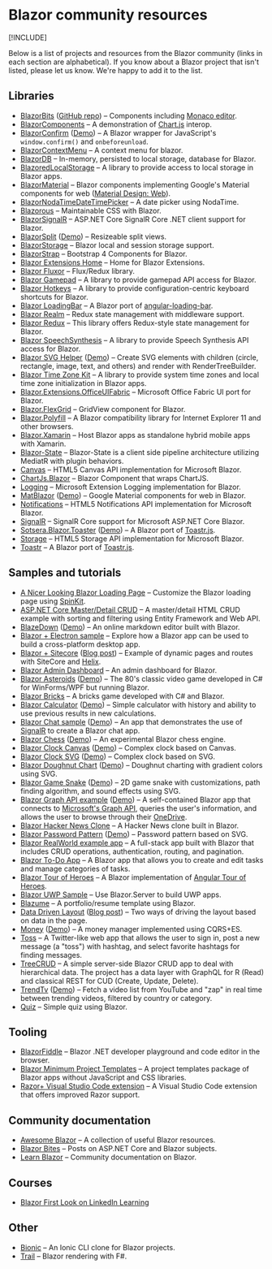 # Blazor community resources

[!INCLUDE[](~/includes/blazor-preview-notice.md)]

Below is a list of projects and resources from the Blazor community (links in each section are alphabetical). If you know about a Blazor project that isn't listed, please let us know. We're happy to add it to the list.

## Libraries

* [BlazorBits](http://blazorbits.net) ([GitHub repo](https://github.com/blazorbits)) &ndash; Components including [Monaco editor](https://github.com/Microsoft/monaco-editor).
* [BlazorComponents](https://github.com/muqeet-khan/BlazorComponents) &ndash; A demonstration of [Chart.js](https://github.com/chartjs/Chart.js) interop.
* [BlazorConfirm](https://github.com/ctrl-alt-d/BlazorConfirm) ([Demo](https://ctrl-alt-d.github.io/BlazorConfirm/)) &ndash; A Blazor wrapper for JavaScript's `window.confirm()` and `onbeforeunload`.
* [BlazorContextMenu](https://github.com/stavroskasidis/BlazorContextMenu) &ndash; A context menu for blazor.
* [BlazorDB](https://github.com/chanan/BlazorDB) &ndash; In-memory, persisted to local storage, database for Blazor.
* [BlazoredLocalStorage](https://github.com/chrissainty/BlazoredLocalStorage) &ndash; A library to provide access to local storage in Blazor apps.
* [BlazorMaterial](https://github.com/BlazorExtensions/BlazorMaterial) &ndash; Blazor components implementing Google's Material components for web ([Material Design: Web](https://material.io/components/web)).
* [BlazorNodaTimeDateTimePicker](https://github.com/nheath99/BlazorNodaTimeDateTimePicker) &ndash; A date picker using NodaTime.
* [Blazorous](https://github.com/chanan/Blazorous) &ndash; Maintainable CSS with Blazor.
* [BlazorSignalR](https://github.com/csnewman/BlazorSignalR) &ndash; ASP.NET Core SignalR Core .NET client support for Blazor.
* [BlazorSplit](https://github.com/BlazorComponents/BlazorSplit) ([Demo](https://blazorcomponents.github.io/BlazorSplit/)) &ndash; Resizeable split views.
* [BlazorStorage](https://github.com/cloudcrate/BlazorStorage) &ndash; Blazor local and session storage support.
* [BlazorStrap](https://github.com/chanan/BlazorStrap) &ndash; Bootstrap 4 Components for Blazor.
* [Blazor Extensions Home](https://github.com/BlazorExtensions/Home) &ndash; Home for Blazor Extensions.
* [Blazor Fluxor](https://mrpmorris.github.io/blazor-fluxor/) &ndash; Flux/Redux library.
* [Blazor Gamepad](https://github.com/jsakamoto/Toolbelt.Blazor.Gamepad) &ndash; A library to provide gamepad API access for Blazor.
* [Blazor Hotkeys](https://github.com/jsakamoto/Toolbelt.Blazor.Hotkeys) &ndash; A library to provide configuration-centric keyboard shortcuts for Blazor.
* [Blazor LoadingBar](https://github.com/jsakamoto/Toolbelt.Blazor.LoadingBar) &ndash; A Blazor port of [angular-loading-bar](https://github.com/chieffancypants/angular-loading-bar).
* [Blazor Realm](https://dworthen.github.io/BlazorRealm/docs/quickstart.html) &ndash; Redux state management with middleware support.
* [Blazor Redux](https://github.com/torhovland/blazor-redux) &ndash; This library offers Redux-style state management for Blazor.
* [Blazor SpeechSynthesis](https://github.com/jsakamoto/Toolbelt.Blazor.SpeechSynthesis) &ndash; A library to provide Speech Synthesis API access for Blazor.
* [Blazor SVG Helper](https://github.com/Lupusa87/BlazorSvgHelper) ([Demo](https://lupusassblazordemos.azurewebsites.net)) &ndash; Create SVG elements with children (circle, rectangle, image, text, and others) and render with RenderTreeBuilder.
* [Blazor Time Zone Kit](https://github.com/jsakamoto/Toolbelt.Blazor.TimeZoneKit) &ndash; A library to provide system time zones and local time zone initialization in Blazor apps.
* [Blazor.Extensions.OfficeUIFabric](https://github.com/BlazorExtensions/Blazor.Extensions.OfficeUIFabric) &ndash; Microsoft Office Fabric UI port for Blazor.
* [Blazor.FlexGrid](https://github.com/Mewriick/Blazor.FlexGrid) &ndash; GridView component for Blazor.
* [Blazor.Polyfill](https://github.com/Daddoon/Blazor.Polyfill) &ndash; A Blazor compatibility library for Internet Explorer 11 and other browsers.
* [Blazor.Xamarin](https://github.com/Daddoon/Blazor.Xamarin) &ndash; Host Blazor apps as standalone hybrid mobile apps with Xamarin.
* [Blazor-State](https://timewarpengineering.github.io/blazor-state/) &ndash; Blazor-State is a client side pipeline architecture utilizing MediatR with plugin behaviors.
* [Canvas](https://github.com/BlazorExtensions/Canvas) &ndash; HTML5 Canvas API implementation for Microsoft Blazor.
* [ChartJs.Blazor](https://github.com/mariusmuntean/ChartJs.Blazor) &ndash; Blazor Component that wraps ChartJS.
* [Logging](https://github.com/BlazorExtensions/Logging) &ndash; Microsoft Extension Logging implementation for Blazor.
* [MatBlazor](https://github.com/BlazorComponents/MatBlazor) ([Demo](https://blazorcomponents.github.io/MatBlazor/)) &ndash; Google Material components for web in Blazor.
* [Notifications](https://github.com/BlazorExtensions/Notifications) &ndash; HTML5 Notifications API implementation for Microsoft Blazor.
* [SignalR](https://github.com/BlazorExtensions/SignalR) &ndash; SignalR Core support for Microsoft ASP.NET Core Blazor.
* [Sotsera.Blazor.Toaster](https://github.com/sotsera/sotsera.blazor.toaster) ([Demo](https://sotsera.github.io/sotsera.blazor.toaster/)) &ndash; A Blazor port of [Toastr.js](https://github.com/CodeSeven/toastr/).
* [Storage](https://github.com/BlazorExtensions/Storage) &ndash; HTML5 Storage API implementation for Microsoft Blazor.
* [Toastr](https://github.com/BlazorExtensions/Toastr) &ndash; A Blazor port of [Toastr.js](https://github.com/CodeSeven/toastr/).

## Samples and tutorials

* [A Nicer Looking Blazor Loading Page](http://lightswitchhelpwebsite.com/Blog/tabid/61/EntryId/4315/A-Nicer-Looking-Blazor-Loading-Page.aspx) &ndash; Customize the Blazor loading page using [SpinKit](https://github.com/tobiasahlin/SpinKit).
* [ASP.NET Core Master/Detail CRUD](https://code.msdn.microsoft.com/vstudio/ASPNET-Core-Blazor-122b108a) &ndash; A master/detail HTML CRUD example with sorting and filtering using Entity Framework and Web API.
* [BlazeDown](https://github.com/EdCharbeneau/BlazeDown) ([Demo](http://edcharbeneau.com/BlazeDown/)) &ndash; An online markdown editor built with Blazor.
* [Blazor + Electron sample](https://github.com/SteveSandersonMS/BlazorElectronExperiment.Sample) &ndash; Explore how a Blazor app can be used to build a cross-platform desktop app.
* [Blazor + Sitecore](https://github.com/GoranHalvarsson/SitecoreBlazor) ([Blog post](https://visionsincode.wordpress.com/2018/06/30/time-travel-into-the-future-blazor-sitecore-helix/)) &ndash; Example of dynamic pages and routes with SiteCore and [Helix](https://helix.sitecore.net/).
* [Blazor Admin Dashboard](https://github.com/Misfits-Rebels-Outcasts/Blazor-Dashboard) &ndash; An admin dashboard for Blazor.
* [Blazor Asteroids](https://github.com/aesalazar/AsteroidsWasm) ([Demo](https://aesalazar.github.io/AsteroidsWasm/)) &ndash; The 80's classic video game developed in C# for WinForms/WPF but running Blazor.
* [Blazor Bricks](https://www.codeproject.com/Articles/1241210/WebAssembly-with-Blazor) &ndash; A bricks game developed with C# and Blazor.
* [Blazor Calculator](https://github.com/Lupusa87/BlazorCalculator) ([Demo](https://lupusassblazordemos.azurewebsites.net)) &ndash; Simple calculator with history and ability to use previous results in new calculations.
* [Blazor Chat sample](https://github.com/conficient/BlazorChatSample) ([Demo](https://blazorchatsample.azurewebsites.net/)) &ndash; An app that demonstrates the use of [SignalR](https://docs.microsoft.com/aspnet/core/signalr/) to create a Blazor chat app.
* [Blazor Chess](https://github.com/Lupusa87/BlazorChess) ([Demo](https://lupusassblazordemos.azurewebsites.net)) &ndash; An experimental Blazor chess engine.
* [Blazor Clock Canvas](https://github.com/Lupusa87/BlazorClockCanvas) ([Demo](https://lupusassblazordemos.azurewebsites.net)) &ndash; Complex clock based on Canvas.
* [Blazor Clock SVG](https://github.com/Lupusa87/BlazorClockSVG) ([Demo](https://lupusassblazordemos.azurewebsites.net)) &ndash; Complex clock based on SVG.
* [Blazor Doughnut Chart](https://github.com/Lupusa87/BlazorDoughnutChartComponent) ([Demo](https://lupusassblazordemos.azurewebsites.net)) &ndash; Doughnut charting with gradient colors using SVG.
* [Blazor Game Snake](https://github.com/Lupusa87/BlazorGameSnake) ([Demo](https://lupusassblazordemos.azurewebsites.net)) &ndash; 2D game snake with customizations, path finding algorithm, and sound effects using SVG.
* [Blazor Graph API example](https://github.com/jburman/BlazorGraphExample) ([Demo](https://blazorgraph.z20.web.core.windows.net/)) &ndash; A self-contained Blazor app that connects to [Microsoft's Graph API](https://docs.microsoft.com/azure/active-directory/develop/active-directory-graph-api), queries the user's information, and allows the user to browse through their [OneDrive](https://onedrive.live.com/about/).
* [Blazor Hacker News Clone](https://github.com/lohithgn/blazor-hackernews-clone) &ndash; A Hacker News clone built in Blazor.
* [Blazor Password Pattern](https://github.com/Lupusa87/BlazorPasswordPattern) ([Demo](https://lupusassblazordemos.azurewebsites.net)) &ndash; Password pattern based on SVG.
* [Blazor RealWorld example app](https://github.com/torhovland/blazor-realworld-example-app) &ndash; A full-stack app built with Blazor that includes CRUD operations, authentication, routing, and pagination.
* [Blazor To-Do App](https://github.com/BorowskiKamil/blazor-tasks) &ndash; A Blazor app that allows you to create and edit tasks and manage categories of tasks.
* [Blazor Tour of Heroes](https://github.com/lohithgn/blazor-tour-of-heroes) &ndash; A Blazor implementation of [Angular Tour of Heroes](https://angular.io/tutorial).
* [Blazor UWP Sample](https://github.com/pushqrdx/Blazor.Universal) &ndash; Use Blazor.Server to build UWP apps.
* [Blazume](https://github.com/Amine-Smahi/Blazume) &ndash; A portfolio/resume template using Blazor.
* [Data Driven Layout](https://github.com/hutchcodes/Blazor.DataDrivenLayout) ([Blog post](https://hutchcodes.net/2018/09/data-driven-layout-in-razor-components/)) &ndash; Two ways of driving the layout based on data in the page.
* [Money](https://github.com/maraf/Money) ([Demo](https://money.neptuo.com)) &ndash; A money manager implemented using CQRS+ES.
* [Toss](https://github.com/RemiBou/Toss.Blazor) &ndash; A Twitter-like web app that allows the user to sign in, post a new message (a "toss") with hashtag, and select favorite hashtags for finding messages.
* [TreeCRUD](https://github.com/ctrl-alt-d/TreeCrud) &ndash; A simple server-side Blazor CRUD app to deal with hierarchical data. The project has a data layer with GraphQL for R (Read) and classical REST for CUD (Create, Update, Delete).
* [TrendTv](https://github.com/MattMarked/TrendTv) ([Demo](http://zaptube2.azurewebsites.net/)) &ndash; Fetch a video list from YouTube and "zap" in real time between trending videos, filtered by country or category.
* [Quiz](https://github.com/Amine-Smahi/BlazorQuiz) &ndash; Simple quiz using Blazor.

## Tooling

* [BlazorFiddle](https://blazorfiddle.com) &ndash; Blazor .NET developer playground and code editor in the browser.
* [Blazor Minimum Project Templates](https://github.com/jsakamoto/BlazorMinimumTemplates) &ndash; A project templates package of Blazor apps without JavaScript and CSS libraries.
* [Razor+ Visual Studio Code extension](https://marketplace.visualstudio.com/items?itemName=austincummings.razor-plus) &ndash; A Visual Studio Code extension that offers improved Razor support.

## Community documentation

* [Awesome Blazor](https://github.com/AdrienTorris/awesome-blazor) &ndash; A collection of useful Blazor resources.
* [Blazor Bites](https://codedaze.io/tag/blazor-bites/) &ndash; Posts on ASP.NET Core and Blazor subjects.
* [Learn Blazor](https://learn-blazor.com/) &ndash; Community documentation on Blazor.

## Courses

* [Blazor First Look on LinkedIn Learning](https://www.linkedin.com/learning/blazor-first-look)

## Other

* [Bionic](https://github.com/bmsantos/bionic) &ndash; An Ionic CLI clone for Blazor projects.
* [Trail](https://github.com/panesofglass/trail) &ndash; Blazor rendering with F#.
